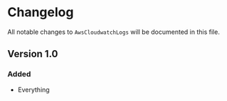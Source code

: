 # Changelog

All notable changes to `AwsCloudwatchLogs` will be documented in this file.

## Version 1.0

### Added

- Everything
